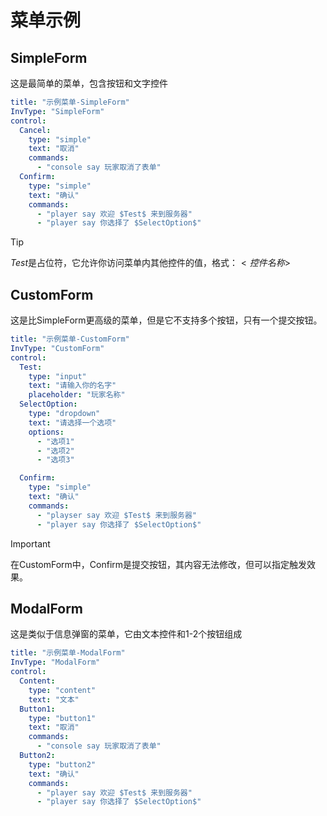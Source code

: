 # 菜单示例
## SimpleForm
这是最简单的菜单，包含按钮和文字控件
```yaml
title: "示例菜单-SimpleForm"
InvType: "SimpleForm"
control:
  Cancel:
    type: "simple"
    text: "取消"
    commands:
      - "console say 玩家取消了表单"
  Confirm:
    type: "simple"
    text: "确认"
    commands:
      - "player say 欢迎 $Test$ 来到服务器"
      - "player say 你选择了 $SelectOption$"
```
> [!TIP]
> $Test$是占位符，它允许你访问菜单内其他控件的值，格式：$<控件名称>$

## CustomForm
这是比SimpleForm更高级的菜单，但是它不支持多个按钮，只有一个提交按钮。
```yaml
title: "示例菜单-CustomForm"
InvType: "CustomForm"
control:
  Test:
    type: "input"
    text: "请输入你的名字"
    placeholder: "玩家名称"
  SelectOption:
    type: "dropdown"
    text: "请选择一个选项"
    options:
      - "选项1"
      - "选项2"
      - "选项3"

  Confirm:
    type: "simple"
    text: "确认"
    commands:
      - "playser say 欢迎 $Test$ 来到服务器"
      - "player say 你选择了 $SelectOption$"
```
> [!IMPORTANT]
> 在CustomForm中，Confirm是提交按钮，其内容无法修改，但可以指定触发效果。

## ModalForm
这是类似于信息弹窗的菜单，它由文本控件和1-2个按钮组成
```yaml
title: "示例菜单-ModalForm"
InvType: "ModalForm"
control:
  Content:
    type: "content"
    text: "文本"
  Button1:
    type: "button1"
    text: "取消"
    commands:
      - "console say 玩家取消了表单"
  Button2:
    type: "button2"
    text: "确认"
    commands:
      - "player say 欢迎 $Test$ 来到服务器"
      - "player say 你选择了 $SelectOption$"
```
